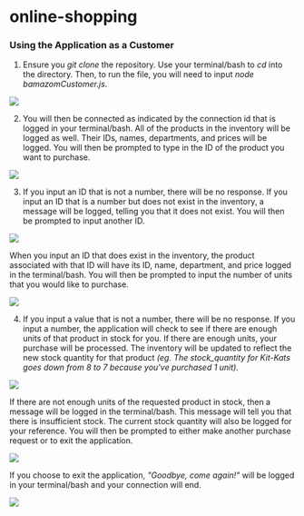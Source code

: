 # online-shopping

### Using the Application as a Customer

1. Ensure you *git clone* the repository.  Use your terminal/bash to *cd* into the directory.  Then, to run the file, you will need to input *node bamazomCustomer.js*.

![](https://azukimochi.github.io/online-shopping/images/screenshot_1.png)

2. You will then be connected as indicated by the connection id that is logged in your terminal/bash.  All of the products in the inventory will be logged as well.  Their IDs, names, departments, and prices will be logged.  You will then be prompted to type in the ID of the product you want to purchase. 

![](https://azukimochi.github.io/online-shopping/images/screenshot_2.png)

3. If you input an ID that is not a number, there will be no response.  If you input an ID that is a number but does not exist in the inventory, a message will be logged, telling you that it does not exist.  You will then be prompted to input another ID. 

![](https://azukimochi.github.io/online-shopping/images/screenshot_3.png)

When you input an ID that does exist in the inventory, the product associated with that ID will have its ID, name, department, and price logged in the terminal/bash.  You will then be prompted to input the number of units that you would like to purchase. 

![](https://azukimochi.github.io/online-shopping/images/screenshot_4.png)

4. If you input a value that is not a number, there will be no response.  If you input a number, the application will check to see if there are enough units of that product in stock for you.  If there are enough units, your purchase will be processed.  The inventory will be updated to reflect the new stock quantity for that product *(eg. The stock_quantity for Kit-Kats goes down from 8 to 7 because you've purchased 1 unit).*

![](https://azukimochi.github.io/online-shopping/images/screenshot_5.png)

If there are not enough units of the requested product in stock, then a message will be logged in the terminal/bash.  This message will tell you that there is insufficient stock.  The current stock quantity will also be logged for your reference.  You will then be prompted to either make another purchase request or to exit the application.  

![](https://azukimochi.github.io/online-shopping/images/screenshot_6.png)

If you choose to exit the application, *"Goodbye, come again!"* will be logged in your terminal/bash and your connection will end. 

![](https://azukimochi.github.io/online-shopping/images/screenshot_7.png)





